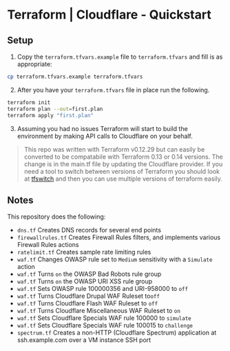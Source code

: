 # Terraform | Cloudflare - Quickstart

## Setup

1. Copy the `terraform.tfvars.example` file to `terraform.tfvars` and fill is as appropriate:
```sh
cp terraform.tfvars.example terraform.tfvars
```

2. After you have your `terraform.tfvars` file in place run the following.

```sh
terraform init
terraform plan --out=first.plan
terraform apply "first.plan"
```

3. Assuming you had no issues Terraform will start to build the environment by making API calls to Cloudflare on your behalf.

> This repo was written with Terraform v0.12.29 but can easily be converted to be compatabile with Terraform 0.13 or 0.14 versions. The change is in the main.tf file by updating the Cloudflare provider. If you need a tool to switch between versions of Terraform you should look at [tfswitch](https://github.com/warrensbox/terraform-switcher/) and then you can use multiple versions of terraform easily.

## Notes

This repository does the following:

- `dns.tf` Creates DNS records for several end points
- `firewallrules.tf` Creates Firewall Rules filters, and implements various Firewall Rules actions
- `ratelimit.tf` Creates sample rate limiting rules
- `waf.tf` Changes OWASP rule set to `Medium` sensitivity with a `Simulate` action
- `waf.tf` Turns `on` the OWASP Bad Robots rule group
- `waf.tf` Turns `on` the OWASP URI XSS rule group
- `waf.tf` Sets OWASP rule 100000356 and URI-958000 to `off`
- `waf.tf` Turns Cloudflare Drupal WAF Ruleset to`off`
- `waf.tf` Turns Cloudflare Flash WAF Ruleset to `off`
- `waf.tf` Turns Cloudflare Miscellaneous WAF Ruleset to `on`
- `waf.tf` Sets Cloudflare Specials WAF rule 100000 to `simulate`
- `waf.tf` Sets Cloudflare Specials WAF rule 100015 to `challenge`
- `spectrum.tf` Creates a non-HTTP (Cloudflare Spectrum) application at ssh.example.com over a VM instance SSH port
